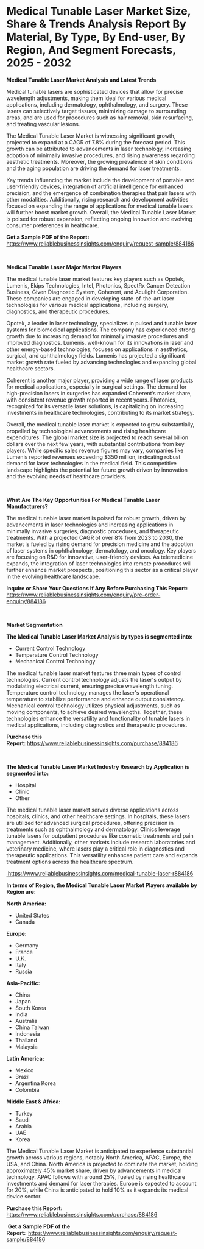 <p><h1>Medical Tunable Laser Market Size, Share & Trends Analysis Report By Material, By Type, By End-user, By Region, And Segment Forecasts, 2025 - 2032</h1></p><p><strong>Medical Tunable Laser Market Analysis and Latest Trends</strong></p>
<p><p>Medical tunable lasers are sophisticated devices that allow for precise wavelength adjustments, making them ideal for various medical applications, including dermatology, ophthalmology, and surgery. These lasers can selectively target tissues, minimizing damage to surrounding areas, and are used for procedures such as hair removal, skin resurfacing, and treating vascular lesions. </p><p>The Medical Tunable Laser Market is witnessing significant growth, projected to expand at a CAGR of 7.8% during the forecast period. This growth can be attributed to advancements in laser technology, increasing adoption of minimally invasive procedures, and rising awareness regarding aesthetic treatments. Moreover, the growing prevalence of skin conditions and the aging population are driving the demand for laser treatments. </p><p>Key trends influencing the market include the development of portable and user-friendly devices, integration of artificial intelligence for enhanced precision, and the emergence of combination therapies that pair lasers with other modalities. Additionally, rising research and development activities focused on expanding the range of applications for medical tunable lasers will further boost market growth. Overall, the Medical Tunable Laser Market is poised for robust expansion, reflecting ongoing innovation and evolving consumer preferences in healthcare.</p></p>
<p><strong>Get a Sample PDF of the Report:&nbsp;</strong> <a href="https://www.reliablebusinessinsights.com/enquiry/request-sample/884186?utm_campaign=97&utm_medium=2&utm_source=Github&utm_content=ia&utm_term=14042025&utm_id=medical-tunable-laser">https://www.reliablebusinessinsights.com/enquiry/request-sample/884186</a></p>
<p>&nbsp;</p>
<p><strong>Medical Tunable Laser Major Market Players</strong></p>
<p><p>The medical tunable laser market features key players such as Opotek, Lumenis, Ekips Technologies, Intel, Photonics, SpectRx Cancer Detection Business, Given Diagnostic System, Coherent, and Aculight Corporation. These companies are engaged in developing state-of-the-art laser technologies for various medical applications, including surgery, diagnostics, and therapeutic procedures.</p><p>Opotek, a leader in laser technology, specializes in pulsed and tunable laser systems for biomedical applications. The company has experienced strong growth due to increasing demand for minimally invasive procedures and improved diagnostics. Lumenis, well-known for its innovations in laser and other energy-based technologies, focuses on applications in aesthetics, surgical, and ophthalmology fields. Lumenis has projected a significant market growth rate fueled by advancing technologies and expanding global healthcare sectors. </p><p>Coherent is another major player, providing a wide range of laser products for medical applications, especially in surgical settings. The demand for high-precision lasers in surgeries has expanded Coherent’s market share, with consistent revenue growth reported in recent years. Photonics, recognized for its versatile laser solutions, is capitalizing on increasing investments in healthcare technologies, contributing to its market strategy.</p><p>Overall, the medical tunable laser market is expected to grow substantially, propelled by technological advancements and rising healthcare expenditures. The global market size is projected to reach several billion dollars over the next few years, with substantial contributions from key players. While specific sales revenue figures may vary, companies like Lumenis reported revenues exceeding $350 million, indicating robust demand for laser technologies in the medical field. This competitive landscape highlights the potential for future growth driven by innovation and the evolving needs of healthcare providers.</p></p>
<p>&nbsp;</p>
<p><strong>What Are The Key Opportunities For Medical Tunable Laser Manufacturers?</strong></p>
<p><p>The medical tunable laser market is poised for robust growth, driven by advancements in laser technologies and increasing applications in minimally invasive surgeries, diagnostic procedures, and therapeutic treatments. With a projected CAGR of over 8% from 2023 to 2030, the market is fueled by rising demand for precision medicine and the adoption of laser systems in ophthalmology, dermatology, and oncology. Key players are focusing on R&D for innovative, user-friendly devices. As telemedicine expands, the integration of laser technologies into remote procedures will further enhance market prospects, positioning this sector as a critical player in the evolving healthcare landscape.</p></p>
<p><strong>Inquire or Share Your Questions If Any Before Purchasing This Report:</strong> <a href="https://www.reliablebusinessinsights.com/enquiry/pre-order-enquiry/884186?utm_campaign=97&utm_medium=2&utm_source=Github&utm_content=ia&utm_term=14042025&utm_id=medical-tunable-laser">https://www.reliablebusinessinsights.com/enquiry/pre-order-enquiry/884186</a></p>
<p>&nbsp;</p>
<p><strong>Market Segmentation</strong></p>
<p><strong>The Medical Tunable Laser Market Analysis by types is segmented into:</strong></p>
<p><ul><li>Current Control Technology</li><li>Temperature Control Technology</li><li>Mechanical Control Technology</li></ul></p>
<p><p>The medical tunable laser market features three main types of control technologies. Current control technology adjusts the laser's output by modulating electrical current, ensuring precise wavelength tuning. Temperature control technology manages the laser's operational temperature to stabilize performance and enhance output consistency. Mechanical control technology utilizes physical adjustments, such as moving components, to achieve desired wavelengths. Together, these technologies enhance the versatility and functionality of tunable lasers in medical applications, including diagnostics and therapeutic procedures.</p></p>
<p><strong>Purchase this Report:&nbsp;</strong><a href="https://www.reliablebusinessinsights.com/purchase/884186?utm_campaign=97&utm_medium=2&utm_source=Github&utm_content=ia&utm_term=14042025&utm_id=medical-tunable-laser">https://www.reliablebusinessinsights.com/purchase/884186</a></p>
<p>&nbsp;</p>
<p><strong>The Medical Tunable Laser Market Industry Research by Application is segmented into:</strong></p>
<p><ul><li>Hospital</li><li>Clinic</li><li>Other</li></ul></p>
<p><p>The medical tunable laser market serves diverse applications across hospitals, clinics, and other healthcare settings. In hospitals, these lasers are utilized for advanced surgical procedures, offering precision in treatments such as ophthalmology and dermatology. Clinics leverage tunable lasers for outpatient procedures like cosmetic treatments and pain management. Additionally, other markets include research laboratories and veterinary medicine, where lasers play a critical role in diagnostics and therapeutic applications. This versatility enhances patient care and expands treatment options across the healthcare spectrum.</p></p>
<p><a href="https://www.reliablebusinessinsights.com/medical-tunable-laser-r884186?utm_campaign=97&utm_medium=2&utm_source=Github&utm_content=ia&utm_term=14042025&utm_id=medical-tunable-laser">&nbsp;https://www.reliablebusinessinsights.com/medical-tunable-laser-r884186</a></p>
<p><strong>In terms of Region, the Medical Tunable Laser Market Players available by Region are:</strong></p>
<p>
    <p> <strong> North America: </strong>
        <ul>
            <li>United States</li>
            <li>Canada</li>
        </ul>
        </p> 
    <p> <strong> Europe: </strong>
        <ul>
            <li>Germany</li>
            <li>France</li>
            <li>U.K.</li>
            <li>Italy</li>
            <li>Russia</li>
        </ul>
        </p> 
    <p> <strong> Asia-Pacific: </strong>
        <ul>
            <li>China</li>
            <li>Japan</li>
            <li>South Korea</li>
            <li>India</li>
            <li>Australia</li>
            <li>China Taiwan</li>
            <li>Indonesia</li>
            <li>Thailand</li>
            <li>Malaysia</li>
        </ul>
        </p> 
    <p> <strong> Latin America: </strong>
        <ul>
            <li>Mexico</li>
            <li>Brazil</li>
            <li>Argentina Korea</li>
            <li>Colombia</li>
        </ul>
        </p> 
    <p> <strong> Middle East & Africa: </strong>
        <ul>
            <li>Turkey</li>
            <li>Saudi</li>
            <li>Arabia</li>
            <li>UAE</li>
            <li>Korea</li>
        </ul>
    </p>
    </p>
<p><p>The Medical Tunable Laser Market is anticipated to experience substantial growth across various regions, notably North America, APAC, Europe, the USA, and China. North America is projected to dominate the market, holding approximately 45% market share, driven by advancements in medical technology. APAC follows with around 25%, fueled by rising healthcare investments and demand for laser therapies. Europe is expected to account for 20%, while China is anticipated to hold 10% as it expands its medical device sector.</p></p>
<p><strong>Purchase this Report: </strong><a href="https://www.reliablebusinessinsights.com/purchase/884186?utm_campaign=97&utm_medium=2&utm_source=Github&utm_content=ia&utm_term=14042025&utm_id=medical-tunable-laser">https://www.reliablebusinessinsights.com/purchase/884186</a></p>
<p>&nbsp;<strong>Get a Sample PDF of the Report:&nbsp;&nbsp;</strong><a href="https://www.reliablebusinessinsights.com/enquiry/request-sample/884186?utm_campaign=97&utm_medium=2&utm_source=Github&utm_content=ia&utm_term=14042025&utm_id=medical-tunable-laser">https://www.reliablebusinessinsights.com/enquiry/request-sample/884186</a></p>
<p><strong></strong></p>
<p><p></p><p></p><p></p></p>